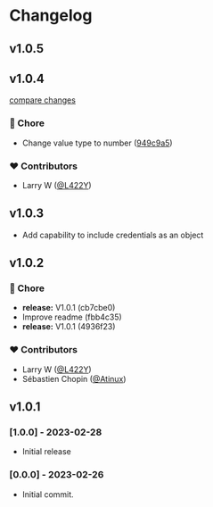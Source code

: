 # Changelog



## v1.0.5

## v1.0.4

[compare changes](https://github.com/L422Y/nuxt-pageviews/compare/v1.0.3...v1.0.4)


### 🏡 Chore

  - Change value type to number ([949c9a5](https://github.com/L422Y/nuxt-pageviews/commit/949c9a5))

### ❤️  Contributors

- Larry W ([@L422Y](http://github.com/L422Y))

## v1.0.3

* Add capability to include credentials as an object

## v1.0.2


### 🏡 Chore

  - **release:** V1.0.1 (cb7cbe0)
  - Improve readme (fbb4c35)
  - **release:** V1.0.1 (4936f23)

### ❤️  Contributors

- Larry W ([@L422Y](http://github.com/L422Y))
- Sébastien Chopin ([@Atinux](http://github.com/Atinux))

## v1.0.1

### [1.0.0] - 2023-02-28
* Initial release

### [0.0.0] - 2023-02-26
* Initial commit.
